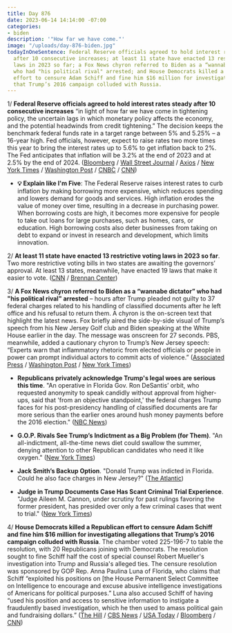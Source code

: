 ```yaml
---
title: Day 876
date: 2023-06-14 14:14:00 -07:00
categories:
- biden
description: '"How far we have come."'
image: "/uploads/day-876-biden.jpg"
todayInOneSentence: Federal Reserve officials agreed to hold interest rates steady
  after 10 consecutive increases; at least 11 state have enacted 13 restrictive voting
  laws in 2023 so far; a Fox News chyron referred to Biden as a “wannabe dictator”
  who had "his political rival" arrested; and House Democrats killed a Republican
  effort to censure Adam Schiff and fine him $16 million for investigating allegations
  that Trump’s 2016 campaign colluded with Russia.
---
```


1/ **Federal Reserve officials agreed to hold interest rates steady after 10 consecutive increases** “in light of how far we have come in tightening policy, the uncertain lags in which monetary policy affects the economy, and the potential headwinds from credit tightening.” The decision keeps the benchmark federal funds rate in a target range between 5% and 5.25% – a 16-year high. Fed officials, however, expect to raise rates two more times this year to bring the interest rates up to 5.6% to get inflation back to 2%. The Fed anticipates that inflation will be 3.2% at the end of 2023 and at 2.5% by the end of 2024. ([Bloomberg](https://www.bloomberg.com/news/articles/2023-06-14/fed-pauses-rate-hikes-but-signals-more-tightening-to-come?sref=MIBMEEoj) / [Wall Street Journal](https://www.wsj.com/articles/fed-holds-rates-steady-but-expects-more-increases-b1be87f2) / [Axios](https://www.axios.com/2023/06/14/federal-reserve-interest-rates-inflation) / [New York Times](https://www.nytimes.com/live/2023/06/14/business/fed-interest-rates?smtyp=cur&smid=tw-nytpolitics) / [Washington Post](https://www.washingtonpost.com/business/2023/06/14/fed-expected-leave-rates-unchanged-first-time-since-march-2022/) / [CNBC](https://www.cnbc.com/2023/06/14/fed-rate-decision-june-2023.html) / [CNN](https://www.cnn.com/2023/06/14/economy/fed-rate-decision-meeting-june/index.html))

* **💡 Explain like I'm Five**: The Federal Reserve raises interest rates to curb inflation by making borrowing more expensive, which reduces spending and lowers demand for goods and services. High inflation erodes the value of money over time, resulting in a decrease in purchasing power. When borrowing costs are high, it becomes more expensive for people to take out loans for large purchases, such as homes, cars, or education. High borrowing costs also deter businesses from taking on debt to expand or invest in research and development, which limits innovation.

2/ **At least 11 state have enacted 13 restrictive voting laws in 2023 so far**. Two more restrictive voting bills in two states are awaiting the governors’ approval. At least 13 states, meanwhile, have enacted 19 laws that make it easier to vote. ([CNN](https://www.cnn.com/2023/06/14/politics/restrictive-voting-laws-brennan-report/index.html) / [Brennan Center](https://www.brennancenter.org/our-work/research-reports/voting-laws-roundup-june-2023))

3/ **A Fox News chyron referred to Biden as a “wannabe dictator” who had "his political rival" arrested** – hours after Trump pleaded not guilty to 37 federal charges related to his handling of classified documents after he left office and his refusal to return them. A chyron is the on-screen text that highlight the latest news. Fox briefly aired the side-by-side visual of Trump’s speech from his New Jersey Golf club and Biden speaking at the White House earlier in the day. The message was onscreen for 27 seconds. PBS, meanwhile, added a cautionary chyron to Trump’s New Jersey speech: “Experts warn that inflammatory rhetoric from elected officials or people in power can prompt individual actors to commit acts of violence.” ([Associated Press](https://apnews.com/article/fox-wannabe-dictator-biden-trump-speech-1a9750c5dfcfb0a6482f3c51674ae08f) / [Washington Post](https://www.washingtonpost.com/media/2023/06/14/fox-news-biden-wannabe-dictator-chyron/) / [New York Times](https://www.nytimes.com/2023/06/14/business/media/fox-news-biden-dictator-trump.html))

* **Republicans privately acknowledge Trump's legal woes are serious this time**. "An operative in Florida Gov. Ron DeSantis’ orbit, who requested anonymity to speak candidly without approval from higher-ups, said that 'from an objective standpoint,' the federal charges Trump faces for his post-presidency handling of classified documents are far more serious than the earlier ones around hush money payments before the 2016 election." ([NBC News](https://www.nbcnews.com/politics/donald-trump/republicans-privately-acknowledge-trumps-legal-woes-are-serious-rcna88968))

* **G.O.P. Rivals See Trump’s Indictment as a Big Problem (for Them)**. "An all-indictment, all-the-time news diet could swallow the summer, denying attention to other Republican candidates who need it like oxygen." ([New York Times](https://www.nytimes.com/2023/06/14/us/politics/trump-indictment-republican-rivals.html))

* **Jack Smith’s Backup Option**. "Donald Trump was indicted in Florida. Could he also face charges in New Jersey?" ([The Atlantic](https://www.theatlantic.com/ideas/archive/2023/06/trump-indictment-florida-new-jersey-classified/674393/))

* **Judge in Trump Documents Case Has Scant Criminal Trial Experience**. "Judge Aileen M. Cannon, under scrutiny for past rulings favoring the former president, has presided over only a few criminal cases that went to trial." ([New York Times](https://www.nytimes.com/2023/06/14/us/politics/aileen-cannon-judge-trump-documents.html))

4/ **House Democrats killed a Republican effort to censure Adam Schiff and fine him $16 million for investigating allegations that Trump’s 2016 campaign colluded with Russia**. The chamber voted 225-196-7 to table the resolution, with 20 Republicans joining with Democrats. The resolution sought to fine Schiff half the cost of special counsel Robert Mueller's investigation into Trump and Russia's alleged ties. The censure resolution was sponsored by GOP Rep. Anna Paulina Luna of Florida, who claims that Schiff “exploited his positions on [the House Permanent Select Committee on Intelligence to encourage and excuse abusive intelligence investigations of Americans for political purposes.” Luna also accused Schiff of having “used his position and access to sensitive information to instigate a fraudulently based investigation, which he then used to amass political gain and fundraising dollars.” ([The Hill](https://thehill.com/homenews/house/4049985-adam-schiff-censure-blocked/) / [CBS News](https://www.cbsnews.com/news/adam-schiff-censure-resolution-house-vote/) / [USA Today](https://www.usatoday.com/story/news/politics/2023/06/14/house-gop-censure-adam-schiff-donald-trump-russia/70321737007/) / [Bloomberg](https://www.bloomberg.com/news/articles/2023-06-14/trump-foe-adam-schiff-defeats-gop-effort-to-censure-and-fine-him-16-million?sref=MIBMEEoj) / [CNN](https://www.cnn.com/2023/06/14/politics/adam-schiff-censure-resolution-house/))
